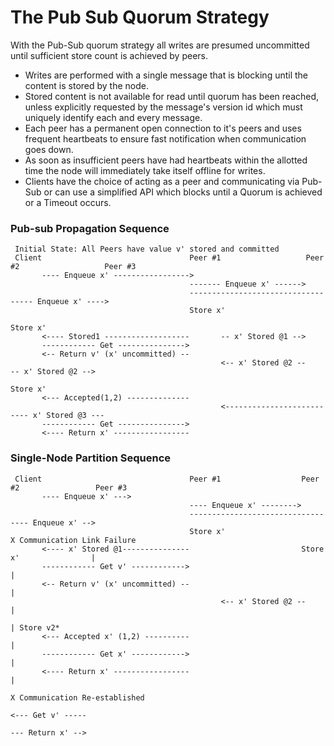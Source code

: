 ﻿# The Pub Sub Quorum Strategy

With the Pub-Sub quorum strategy all writes are presumed uncommitted until sufficient store count is achieved by peers.

* Writes are performed with a single message that is blocking until the content is stored by the node.
* Stored content is not available for read until quorum has been reached, unless explicitly requested by the message's version id which must uniquely identify each and every message.
* Each peer has a permanent open connection to it's peers and uses frequent heartbeats to ensure fast notification when communication goes down.
* As soon as insufficient peers have had heartbeats within the allotted time the node will immediately take itself offline for writes.
* Clients have the choice of acting as a peer and communicating via Pub-Sub or can use a simplified API which blocks until a Quorum is achieved or a Timeout occurs.

### Pub-sub Propagation Sequence

     Initial State: All Peers have value v' stored and committed
     Client                                 Peer #1                   Peer #2                   Peer #3
           ---- Enqueue x' ----------------->
                                            ------- Enqueue x' ------>
                                            ----------------------------------- Enqueue x' ---->
                                            Store x'
                                                                      Store x'
           <---- Stored1 -------------------       -- x' Stored @1 -->
           ------------ Get --------------->
           <-- Return v' (x' uncommitted) --
                                                   <-- x' Stored @2 --       -- x' Stored @2 -->
                                                                                                Store x'
           <--- Accepted(1,2) --------------
                                                   <-------------------------- x' Stored @3 ---
           ------------ Get --------------->
           <---- Return x' -----------------


### Single-Node Partition Sequence

     Client                                 Peer #1                  Peer #2                 Peer #3
           ---- Enqueue x' --->
                                            ---- Enqueue x' -------->
                                            ---------------------------------- Enqueue x' -->
                                            Store x'                                         X Communication Link Failure
           <---- x' Stored @1---------------                         Store x'                |
           ------------ Get v' ------------>                                                 |
           <-- Return v' (x' uncommitted) --                                                 |
                                                   <-- x' Stored @2 --                       |
                                                                                             | Store v2*
           <--- Accepted x' (1,2) ----------                                                 |
           ------------ Get x' ------------>                                                 |
           <---- Return x' -----------------                                                 |
                                                                                             X Communication Re-established
                                                                             <--- Get v' -----
                                                                             --- Return x' -->
                                                                      
